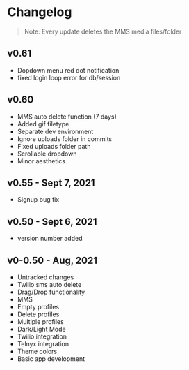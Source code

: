 
# Changelog

> Note: Every update deletes the MMS media files/folder

## v0.61
- Dopdown menu red dot notification
- fixed login loop error for db/session

## v0.60
- MMS auto delete function (7 days)
- Added gif filetype
- Separate dev environment
- Ignore uploads folder in commits
- Fixed uploads folder path
- Scrollable dropdown
- Minor aesthetics

## v0.55 - Sept 7, 2021
- Signup bug fix

## v0.50 - Sept 6, 2021
- version number added

## v0-0.50 - Aug, 2021
- Untracked changes
- Twilio sms auto delete
- Drag/Drop functionality
- MMS
- Empty profiles
- Delete profiles
- Multiple profiles
- Dark/Light Mode
- Twilio integration
- Telnyx integration
- Theme colors
- Basic app development
